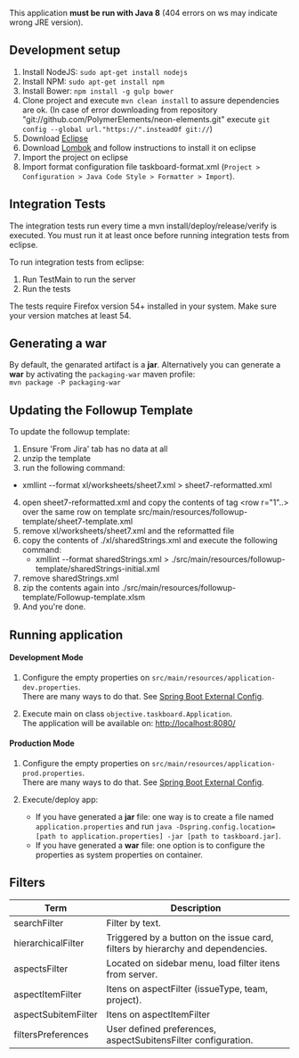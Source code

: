 This application **must be run with Java 8** (404 errors on ws may indicate wrong JRE version).  

## Development setup

1. Install NodeJS: `sudo apt-get install nodejs`
2. Install NPM: `sudo apt-get install npm`
3. Install Bower: `npm install -g gulp bower` 
4. Clone project and execute `mvn clean install` to assure dependencies are ok. (In case of error downloading from repository "git://github.com/PolymerElements/neon-elements.git" execute `git config --global url."https://".insteadOf git://`)
5. Download [Eclipse](http://www.eclipse.org/downloads/) 
6. Download [Lombok](https://projectlombok.org/download.html) and follow instructions to install it on eclipse
7. Import the project on eclipse
8. Import format configuration file taskboard-format.xml (`Project > Configuration > Java Code Style > Formatter > Import`).


## Integration Tests

The integration tests run every time a mvn install/deploy/release/verify is executed. You must run it at least once before running integration tests from eclipse.

To run integration tests from eclipse:

1. Run TestMain to run the server
2. Run the tests

The tests require Firefox version 54+ installed in your system. Make sure your version matches at least 54.   

## Generating a war
By default, the genarated artifact is a **jar**. Alternatively you can generate a **war** by activating the `packaging-war` maven profile: \
 `mvn package -P packaging-war`

## Updating the Followup Template

To update the followup template:

1. Ensure 'From Jira' tab has no data at all
2. unzip the template
3. run the following command:
  - xmllint --format xl/worksheets/sheet7.xml > sheet7-reformatted.xml
4. open sheet7-reformatted.xml and copy the contents of tag <row r="1"..></row> over the same row on template src/main/resources/followup-template/sheet7-template.xml
5. remove xl/worksheets/sheet7.xml and the reformatted file
6. copy the contents of ./xl/sharedStrings.xml and execute the following command:
   - xmllint --format sharedStrings.xml > ./src/main/resources/followup-template/sharedStrings-initial.xml
7. remove sharedStrings.xml
8. zip the contents again into ./src/main/resources/followup-template/Followup-template.xlsm
9. And you're done.

## Running application

#### Development Mode

1. Configure the empty properties on `src/main/resources/application-dev.properties`.\
There are many ways to do that. See [Spring Boot External Config](http://docs.spring.io/spring-boot/docs/1.3.1.RELEASE/reference/html/boot-features-external-config.html).

2. Execute main on class `objective.taskboard.Application`.  
The application will be available on: [http://localhost:8080/](http://localhost:8080/)

#### Production Mode

1. Configure the empty properties on `src/main/resources/application-prod.properties`.\
There are many ways to do that. See [Spring Boot External Config](http://docs.spring.io/spring-boot/docs/1.3.1.RELEASE/reference/html/boot-features-external-config.html).

2. Execute/deploy app:
    * If you have generated a **jar** file: one way is to create a file named `application.properties` and run `java -Dspring.config.location=[path to application.properties] -jar [path to taskboard.jar]`.
    * If you have generated a **war** file: one option is to configure the properties as system properties on container.

## Filters

Term | Description
--- | ---
searchFilter | Filter by text.
hierarchicalFilter | Triggered by a button on the issue card, filters by hierarchy and dependencies.
aspectsFilter | Located on sidebar menu, load filter itens from server.
aspectItemFilter | Itens on aspectFilter (issueType, team, project).
aspectSubitemFilter | Itens on aspectItemFilter
filtersPreferences | User defined preferences, aspectSubitensFilter configuration.
